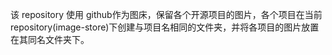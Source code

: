 该 repository 使用 github作为图床，保留各个开源项目的图片，各个项目在当前 repository(image-store)下创建与项目名相同的文件夹，并将各项目的图片放置在其同名文件夹下。
